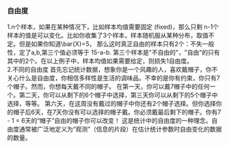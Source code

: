 ### 自由度
1.n个样本，如果在某种情况下，比如样本均值需要固定 (fixed)，那么只剩 n-1个样本的值是可以变化。比如你收集了3个样本，样本随机服从某种分布，取值不定。但是如果你知道\bar{X}=5， 那么这时真正自由的样本只有2个：不失一般性，定了a,b,第三个值必须等于 15-a-b. 第三个样本是"不自由的"，"自由"的只有其中的2个。在以上例子中，样本均值如果需要给定，则损失1自由度。  
2.不同的自由度
  首先忘记统计数据，想象你是一个风趣的人，喜欢戴帽子，你不关心什么是自由度，你相信多样性是生活的调味品。不幸的是你有约束，你只有7个帽子。然而，你想每天戴不同的帽子。
  在第一天，你可以戴7帽子中的任何一个。第二天，你可以从剩下的6个帽子中选择，第三天你可以从剩下的5个帽子中选择，等等。
  第六天，在这周没有戴过的帽子中你还有2个帽子选择。但你选择你的帽子后6天，在7天你没有可以选择的帽子戴。你必须戴最后剩下的帽子。你有7 - 1 = 6天的“帽子”自由的帽子你可以改变！
  这是统计中的自由度的一种理念。自由度通常被广泛地定义为“观测”（信息的片段）在估计统计参数时自由变化的数据的数量。
